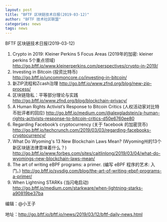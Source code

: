 ```yaml
---
layout: post
title: "BFTF 区块链技术日报(2019-03-12)"
author: "BFTF 技术社区联盟"
categories: news
tags: news
---
```


BFTF 区块链技术日报(2019-03-12)

1. Crypto in 2019: Kleiner Perkins 5 Focus Areas (2019年的加密: kleiner perkins 5个重点领域) <http://go.bftf.io/www.kleinerperkins.com/perspectives/crypto-in-2019/>
2. Investing in Bitcoin (投资比特币) <http://go.bftf.io/uncommoncore.co/investing-in-bitcoin/>
3. 新ZIP流程和Zcash治理 http://go.bftf.io/www.zfnd.org/blog/new-zip-process/
4. 区块链隐私：平等部分理论与实践 http://go.bftf.io/www.zfnd.org/blog/blockchain-privacy/
5. A Human Rights Activist’s Response to Bitcoin Critics (人权活动家对比特币批评者的回应) <http://go.bftf.io/medium.com/@alexgladstein/a-human-rights-activists-response-to-bitcoin-critics-d50e6760ee80>
6. Regarding Facebook’s cryptocurrency (关于 facebook 的加密货币) <http://go.bftf.io/techcrunch.com/2019/03/03/regarding-facebooks-cryptocurrency/>
7. What Do Wyoming's 13 New Blockchain Laws Mean? (Wyoming州的13个新区块链法律意味着什么？) <http://go.bftf.io/www.forbes.com/sites/caitlinlong/2019/03/04/what-do-wyomings-new-blockchain-laws-mean/>
8. The art of writing eBPF programs: a primer. (编写 eBPF 程序的艺术: 入门。) <http://go.bftf.io/sysdig.com/blog/the-art-of-writing-ebpf-programs-a-primer/>
9. When Lightning STARKs (当闪电启动) <http://go.bftf.io/medium.com/starkware/when-lightning-starks-a90819be37ba>

编辑：@小王子

地址：http://go.bftf.io/bftf.io/news/2019/03/12/bftf-daily-news.html

